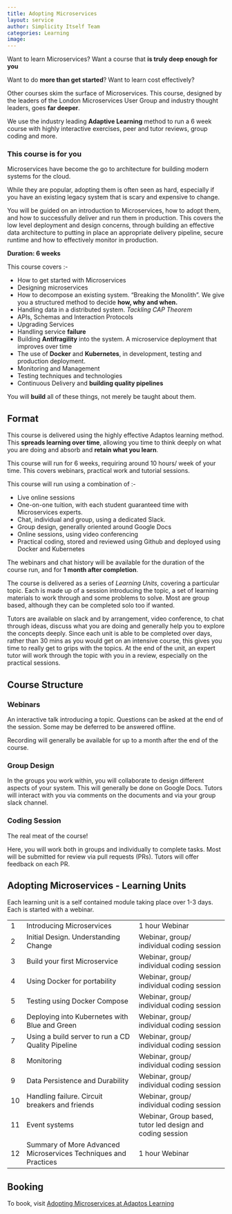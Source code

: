 ```yaml
---
title: Adopting Microservices
layout: service
author: Simplicity Itself Team
categories: Learning
image: 
---
```


Want to learn Microservices?   Want a course that **is truly deep enough for you**


Want to do **more than get started**?  Want to learn cost effectively?

Other courses skim the surface of Microservices. This course, designed by the leaders of the London
Microservices User Group and industry thought leaders, goes **far deeper**.  

We use the industry leading **Adaptive Learning** method to run a 6 week course with highly interactive exercises, peer and tutor reviews,
group coding and more.

### **This course is for you**

Microservices have become the go to architecture for building modern systems for the cloud.

While they are popular, adopting them is often seen as hard, especially if you have an existing legacy system that is scary and expensive to change.

You will be guided on an introduction to Microservices, how to adopt them, and how to successfully deliver and run them in production. This covers the low level deployment and design concerns, through building an effective data architecture to putting in place an appropriate delivery pipeline, secure runtime and how to effectively monitor in production.

<strong>Duration: 6 weeks</strong>

This course covers :-

* How to get started with Microservices
* Designing microservices
* How to decompose an existing system. “Breaking the Monolith”. We give you a structured method to decide **how, why and when.**
* Handling data in a distributed system. *Tackling CAP Theorem*
* APIs, Schemas and Interaction Protocols
* Upgrading Services
* Handling service **failure**
* Building **Antifragility** into the system. A microservice deployment that improves over time
* The use of **Docker** and **Kubernetes**, in development, testing and production deployment.
* Monitoring and Management
* Testing techniques and technologies
* Continuous Delivery and **building quality pipelines**

You will **build** all of these things, not merely be taught about them.

## Format

This course is delivered using the highly effective Adaptos learning method.  
This **spreads learning over time**, allowing you time to think deeply on what you are 
doing and absorb and **retain what you learn**.

This course will run for 6 weeks, requiring around 10 hours/ week of your time. 
This covers webinars, practical work and tutorial sessions.

This course will run using a combination of :-

* Live online sessions
* One-on-one tuition, with each student guaranteed time with Microservices experts.
* Chat, individual and group, using a dedicated Slack.
* Group design, generally oriented around Google Docs
* Online sessions, using video conferencing
* Practical coding, stored and reviewed using Github and deployed using Docker and Kubernetes

The webinars and chat history will be available for the duration of the course run, and 
for **1 month after completion**.

The course is delivered as a series of *Learning Units*, covering a particular topic. Each is made up of a session introducing the topic, a set of learning materials to work through and some problems to solve. Most are group based, although they can be completed solo too if wanted.

Tutors are available on slack and by arrangement, video conference, 
to chat through ideas, discuss what you are doing and generally help you to explore 
the concepts deeply. Since each unit is able to be completed over days, rather than 
30 mins as you would get on an intensive course, this gives you time to really get to 
grips with the topics. At the end of the unit, 
an expert tutor will work through the topic with you in a review, especially on the practical sessions.


## Course Structure

### Webinars
An interactive talk introducing a topic. Questions can be asked at the end of the session. Some may be deferred to be answered offline.

Recording will generally be available for up to a month after the end of the course.

### Group Design
In the groups you work within, you will collaborate to design different aspects of your system. This will generally be done on Google Docs. Tutors will interact with you via comments on the documents and via your group slack channel.

### Coding Session
The real meat of the course!

Here, you will work both in groups and individually to complete tasks. Most will be submitted for review via pull requests (PRs). Tutors will offer feedback on each PR.

## Adopting Microservices - Learning Units
Each learning unit is a self contained module taking place over 1-3 days.  Each is started with a webinar.

<table>
<tr><td>1</td><td>Introducing Microservices</td><td>1 hour Webinar</td></tr>
<tr><td>2  </td><td>Initial Design. Understanding Change   </td><td>Webinar, group/ individual coding session  </td></tr>
<tr><td>3  </td><td>Build your first Microservice   </td><td>Webinar, group/ individual coding session  </td></tr>
<tr><td>4  </td><td>Using Docker for portability   </td><td>Webinar, group/ individual coding session  </td></tr>
<tr><td>5  </td><td>Testing using Docker Compose   </td><td>Webinar, group/ individual coding session  </td></tr>
<tr><td>6  </td><td>Deploying into Kubernetes with Blue and Green   </td><td>Webinar, group/ individual coding session  </td></tr>
<tr><td>7  </td><td>Using a build server to run a CD Quality Pipeline   </td><td>Webinar, group/ individual coding session  </td></tr>
<tr><td>8  </td><td>Monitoring   </td><td>Webinar, group/ individual coding session  </td></tr>
<tr><td>9  </td><td>Data Persistence and Durability   </td><td>Webinar, group/ individual coding session  </td></tr>
<tr><td>10  </td><td>Handling failure. Circuit breakers and friends   </td><td>Webinar, group/ individual coding session  </td></tr>
<tr><td>11  </td><td>Event systems   </td><td> Webinar, Group based, tutor led design and coding session </td></tr>
<tr><td>12  </td><td>Summary of More Advanced Microservices Techniques and Practices   </td><td>1 hour Webinar  </td></tr>
</table>


## Booking

To book, visit <a href="http://www.adaptos.net/effective-technology/courses/adopting-reactive-microservices/?utm_source=simplicity_itself&utm_campaign=adopting_microservices&utm_medium=adv">Adopting Microservices at Adaptos Learning</a>